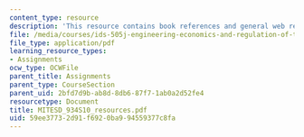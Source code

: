 ```yaml
---
content_type: resource
description: 'This resource contains book references and general web resources.  '
file: /media/courses/ids-505j-engineering-economics-and-regulation-of-the-electric-power-sector-spring-2010/59ee37732d91f6920ba994559377c8fa_MITESD_934S10_resources.pdf
file_type: application/pdf
learning_resource_types:
- Assignments
ocw_type: OCWFile
parent_title: Assignments
parent_type: CourseSection
parent_uid: 2bfd7d9b-ab8d-8db6-87f7-1ab0a2d52fe4
resourcetype: Document
title: MITESD_934S10_resources.pdf
uid: 59ee3773-2d91-f692-0ba9-94559377c8fa
---
```


